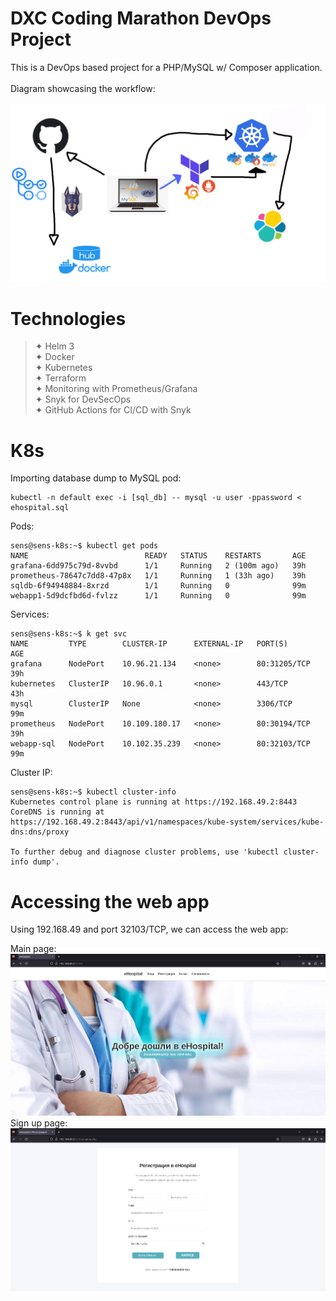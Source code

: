# DXC Coding Marathon DevOps Project

This is a DevOps based project for a PHP/MySQL w/ Composer application.
<br>
<br>
Diagram showcasing the workflow:
<br>
<br>
![alt text](https://github.com/sensgithub/DevOps-Project/blob/main/screenshots/diagram-new.png)

# Technologies

> ✦ Helm 3 <br>
> ✦ Docker <br>
> ✦ Kubernetes <br>
> ✦ Terraform <br>
> ✦ Monitoring with Prometheus/Grafana <br>
> ✦ Snyk for DevSecOps <br>
> ✦ GitHub Actions for CI/CD with Snyk <br>

# K8s

Importing database dump to MySQL pod:
```
kubectl -n default exec -i [sql_db] -- mysql -u user -ppassword < ehospital.sql
```
Pods:
```
sens@sens-k8s:~$ kubectl get pods
NAME                          READY   STATUS    RESTARTS       AGE
grafana-6dd975c79d-8vvbd      1/1     Running   2 (100m ago)   39h
prometheus-78647c7dd8-47p8x   1/1     Running   1 (33h ago)    39h
sqldb-6f94948884-8xrzd        1/1     Running   0              99m
webapp1-5d9dcfbd6d-fvlzz      1/1     Running   0              99m

```
Services:
```
sens@sens-k8s:~$ k get svc
NAME         TYPE        CLUSTER-IP      EXTERNAL-IP   PORT(S)        AGE
grafana      NodePort    10.96.21.134    <none>        80:31205/TCP   39h
kubernetes   ClusterIP   10.96.0.1       <none>        443/TCP        43h
mysql        ClusterIP   None            <none>        3306/TCP       99m
prometheus   NodePort    10.109.180.17   <none>        80:30194/TCP   39h
webapp-sql   NodePort    10.102.35.239   <none>        80:32103/TCP   99m
```
Cluster IP:
```
sens@sens-k8s:~$ kubectl cluster-info
Kubernetes control plane is running at https://192.168.49.2:8443
CoreDNS is running at https://192.168.49.2:8443/api/v1/namespaces/kube-system/services/kube-dns:dns/proxy

To further debug and diagnose cluster problems, use 'kubectl cluster-info dump'.
```
# Accessing the web app

Using 192.168.49 and port 32103/TCP, we can access the web app:

Main page:
![alt text](https://github.com/sensgithub/DevOps-Project/blob/main/screenshots/index.png)
<br>
Sign up page:
![alt text](https://github.com/sensgithub/DevOps-Project/blob/main/screenshots/sign.png)
